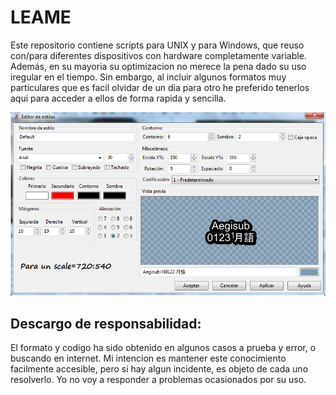 # LEAME

Este repositorio contiene scripts para UNIX y para Windows, que reuso con/para diferentes dispositivos con hardware completamente variable. Además, en su mayoria su optimizacion no merece la pena dado su uso iregular en el tiempo. Sin embargo, al incluir algunos formatos muy particulares que es facil olvidar de un dia para otro he preferido tenerlos aqui para acceder a ellos de forma rapida y sencilla.

![Aegisubs settings](https://github.com/Bunkai9448/MiscelaneousScripts/blob/main/AegisubsSettings.png)

## Descargo de responsabilidad:

El formato y codigo ha sido obtenido en algunos casos a prueba y error, o buscando en internet. Mi intencion es mantener este conocimiento facilmente accesible, pero si hay algun incidente, es objeto de cada uno resolverlo. Yo no voy a responder a problemas ocasionados por su uso.

